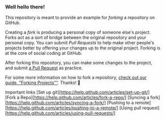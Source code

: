 ### Well hello there!

This repository is meant to provide an example for *forking* a repository on GitHub.

Creating a *fork* is producing a personal copy of someone else's project. Forks act as a sort of bridge between the original repository and your personal copy. You can submit *Pull Requests* to help make other people's projects better by offering your changes up to the original project. Forking is at the core of social coding at GitHub.

After forking this repository, you can make some changes to the project, and submit [a Pull Request](https://github.com/octocat/Spoon-Knife/pulls) as practice.

For some more information on how to fork a repository, [check out our guide, "Forking Projects""](http://guides.github.com/overviews/forking/). Thanks! :sparkling_heart:

Important links
[Set up git][https://help.github.com/articles/set-up-git/]
[Fork a Repo][https://help.github.com/articles/fork-a-repo/]
[Syncing a fork][https://help.github.com/articles/syncing-a-fork/]
[Pushing to a remote][https://help.github.com/articles/pushing-to-a-remote/]
[Using pull request][https://help.github.com/articles/using-pull-requests/]